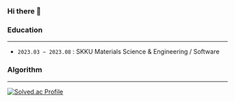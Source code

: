 ### Hi there 👋

<!--
**MSGitt/MSGitt** is a ✨ _special_ ✨ repository because its `README.md` (this file) appears on your GitHub profile.

Here are some ideas to get you started:

- 🔭 I’m currently working on ...
- 🌱 I’m currently learning ...
- 👯 I’m looking to collaborate on ...
- 🤔 I’m looking for help with ...
- 💬 Ask me about ...
- 📫 How to reach me: ...
- 😄 Pronouns: ...
- ⚡ Fun fact: ...
-->

### Education
---
- `2023.03 ~ 2023.08` : SKKU Materials Science & Engineering / Software

### Algorithm
---

[![Solved.ac Profile](http://mazassumnida.wtf/api/v2/generate_badge?boj=hdcms7923)](https://solved.ac/hdcms7923/)
